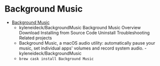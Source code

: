 # Background Music
- [Background Music](https://github.com/kyleneideck/BackgroundMusic)
  -  kyleneideck/BackgroundMusic Background Music Overview Download Installing from Source Code Uninstall Troubleshooting Related projects
  - Background Music, a macOS audio utility: automatically pause your music, set individual apps' volumes and record system audio. - kyleneideck/BackgroundMusic
  - `brew cask install Background Music`
